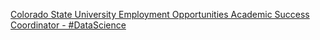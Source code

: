 [Colorado State University Employment Opportunities   Academic Success Coordinator - #DataScience](https://qi.tc/qi/113959)